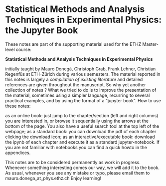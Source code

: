 # Statistical Methods and Analysis Techniques in Experimental Physics: the Jupyter Book 

These notes are part of the supporting material used for the ETHZ Master-level course:

**Statistical Methods and Analysis Techniques in Experimental Physics**

initially taught by Mauro Donegà, Christoph Grab, Frank Lehner, Christian Regenfüs at ETH-Zürich during various semesters.
The material reported in this notes is largely a *compilation of existing literature* and detailed references are given throughout the manuscript.
So why yet another collection of notes ? What we tried to do is to improve the presentation of the material, sometimes using a simpler language, recurring to several practical examples, and by using the format of a "jupyter book".
How to use these notes:

as an online book: just jump to the chapter/section (left and right columns) you are interested in, or browse it sequentially using the arrows at the bottom of the page. You also have a useful search tool at the top left of the webpage;
as a standard book: you can download the pdf of each chapter clicking the download icon;
as an interactive/executable book: download the ipynb of each chapter and execute it as a standard jupyter-notebook. If you are not familiar with notebooks you can find a quick howto in the appendices.

This notes are to be considered permanently as work in progress. Whenever something interesting comes our way, we will add it to the book.
As usual, whenever you see any mistake or typo, please email them to mauro.donega_at_phys.ethz.ch
Enjoy learning!
